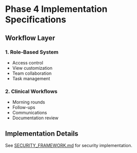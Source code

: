 
# Phase 4 Implementation Specifications

## Workflow Layer

### 1. Role-Based System
- Access control
- View customization
- Team collaboration
- Task management

### 2. Clinical Workflows
- Morning rounds
- Follow-ups
- Communications
- Documentation review

## Implementation Details
See [SECURITY_FRAMEWORK.md](../technical/SECURITY_FRAMEWORK.md) for security implementation.

